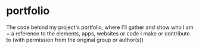 # portfolio
The code behind my project's portfolio, where I'll gather and show who I am + a reference to the elements, apps, websites or code I make or contribute to (with permission from the original group or author(s))
